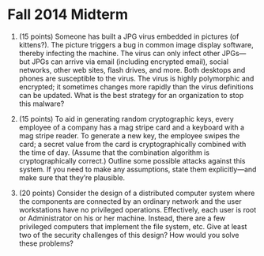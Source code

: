 # Fall 2014 Midterm

1. (15 points) Someone has built a JPG virus embedded in pictures (of kittens?). The picture triggers
a bug in common image display software, thereby infecting the machine. The virus can only infect
other JPGs—but JPGs can arrive via email (including encrypted email), social networks, other web
sites, flash drives, and more. Both desktops and phones are susceptible to the virus. The virus is
highly polymorphic and encrypted; it sometimes changes more rapidly than the virus definitions can be
updated.
What is the best strategy for an organization to stop this malware?

2. (15 points) To aid in generating random cryptographic keys, every employee of a company has a mag
stripe card and a keyboard with a mag stripe reader. To generate a new key, the employee swipes the
card; a secret value from the card is cryptographically combined with the time of day. (Assume that the
combination algorithm is cryptographically correct.) Outline some possible attacks against this system.
If you need to make any assumptions, state them explicitly—and make sure that they’re plausible.

3. (20 points) Consider the design of a distributed computer system where the components are connected
by an ordinary network and the user workstations have no privileged operations. Effectively, each user
is root or Administrator on his or her machine. Instead, there are a few privileged computers that
implement the file system, etc. Give at least two of the security challenges of this design? How would
you solve these problems?